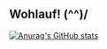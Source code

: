 ## Wohlauf! \(^^)/

[![Anurag's GitHub stats](https://github-readme-stats.vercel.app/api?username=Fuchsfuchsfuchs)](https://github.com/anuraghazra/github-readme-stats)

<!--
**Fuchsfuchsfuchs/Fuchsfuchsfuchs** is a ✨ _special_ ✨ repository because its `README.md` (this file) appears on your GitHub profile.

Here are some ideas to get you started:

- 🔭 I’m currently working on ...
- 🌱 I’m currently learning ...
- 👯 I’m looking to collaborate on ...
- 🤔 I’m looking for help with ...
- 💬 Ask me about ...
- 📫 How to reach me: ...
- 😄 Pronouns: ...
- ⚡ Fun fact: ...
-->
